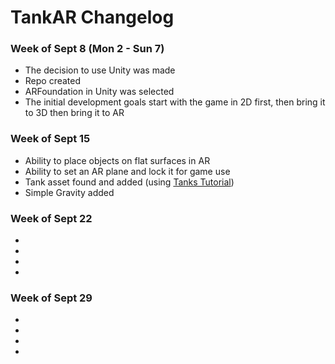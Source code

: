 # TankAR Changelog

### Week of Sept 8 (Mon 2 - Sun 7)

- The decision to use Unity was made
- Repo created
- ARFoundation in Unity was selected
- The initial development goals start with the game in 2D first, then bring it to 3D then bring it to AR 

### Week of Sept 15

- Ability to place objects on flat surfaces in AR
- Ability to set an AR plane and lock it for game use
- Tank asset found and added (using [Tanks Tutorial](https://learn.unity.com/project/tanks-tutorial))
- Simple Gravity added

### Week of Sept 22

-
-
-
-

### Week of Sept 29

-
-
-
-
